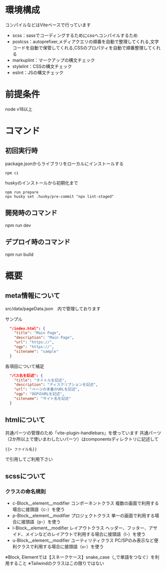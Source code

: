 # 環境構成
コンパイルなどはViteベースで行っています

+ scss：sassでコーディングするためにcssへコンパイルするため
+ postcss：autoprefixer,メディアクエリの順番を自動で整理してくれる,文字コードを自動で保管してくれる,CSSのプロパティを自動で順番整理してくれる
+ markuplint：マークアップの構文チェック
+ stylelint：CSSの構文チェック
+ eslint：JSの構文チェック

# 前提条件
node v18以上

# コマンド
## 初回実行時
package.jsonからライブラリをローカルにインストールする
```
npm ci
```

huskyのインストールから初期化まで
```
npm run prepare
npx husky set .husky/pre-commit "npx lint-staged"
```

## 開発時のコマンド
npm run dev

## デプロイ時のコマンド
npm run build

# 概要
## meta情報について
src/data/pageData.json　内で管理しております

サンプル
```JSON
  "/index.html": {
    "title": "Main Page",
    "description": "Main Page",
    "url": "https://",
    "ogp": "https://",
    "sitename": "sample"
  }
```

各項目について補足
```JSON
  "パス名を記述": {
    "title": "タイトルを記述",
    "description": "ディスクリプションを記述",
    "url": "ページの本番のURLを記述",
    "ogp": "OGPのURLを記述",
    "sitename": "サイト名を記述"
  }
```

## htmlについて
共通パーツの管理のため「vite-plugin-handlebars」を使っています
共通パーツ（2か所以上で使いまわしたいパーツ）はcomponentsディレクトリに記述して
```
{{> ファイル名}}
```
で引用してご利用下さい

## scssについて
### クラスの命名規則
+ c-Block__element__modifier
コンポーネントクラス
複数の画面で利用する場合に接頭語（c-）を使う
+ p-Block__element__modifier
プロジェクトクラス
単一の画面で利用する場合に接頭語（p-）を使う
+ l-Block__element__modifier
レイアウトクラス
ヘッダー、フッター、アサイド、メインなどのレイアウトで利用する場合に接頭語（l-）を使う
+ u-Block__element__modifier
ユーティリティクラス
PC/SPのみ表示など便利クラスで利用する場合に接頭語（u-）を使う

※Block, Elementでは【スネークケース】snake_case（_で単語をつなぐ）を利用すること
※Tailwindのクラスはこの限りではない